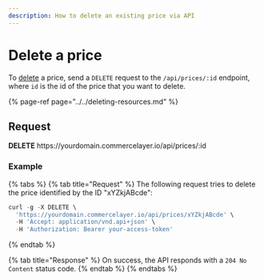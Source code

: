 ```yaml
---
description: How to delete an existing price via API
---
```


# Delete a price

To <a href="https://docs.commercelayer.io/developers/deleting-resources" target="_blank">delete</a> a price, send a `DELETE` request to the `/api/prices/:id` endpoint, where `id` is the id of the price that you want to delete.

{% page-ref page="../../deleting-resources.md" %}

## Request

**DELETE** https://<i></i>yourdomain.commercelayer.io/api/prices/:id

### Example

{% tabs %}
{% tab title="Request" %}
The following request tries to delete the price identified by the ID "xYZkjABcde":

```javascript
curl -g -X DELETE \
  'https://yourdomain.commercelayer.io/api/prices/xYZkjABcde' \
  -H 'Accept: application/vnd.api+json' \
  -H 'Authorization: Bearer your-access-token'
```
{% endtab %}

{% tab title="Response" %}
On success, the API responds with a `204 No Content` status code.
{% endtab %}
{% endtabs %}

